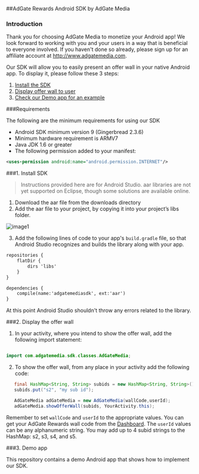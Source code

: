 ##AdGate Rewards Android SDK by AdGate Media
### Introduction
Thank you for choosing AdGate Media to monetize your Android app! We look forward to working with you and your users in a way that is beneficial to everyone involved. If you haven't done so already, please sign up for an affiliate account at http://www.adgatemedia.com.

Our SDK will allow you to easily present an offer wall in your native Android app. To display it, please follow these 3 steps:

1. [Install the SDK](#1-install-sdk)
2. [Display offer wall to user](#2-display-the-offer-wall)
3. [Check our Demo app for an example](#3-demo-app)

###Requirements

The following are the minimum requirements for using our SDK

- Android SDK minimum version 9 (Gingerbread 2.3.6)
- Minimum hardware requirement is ARMV7
- Java JDK 1.6 or greater
- The following permission added to your manifest:

``` xml
<uses-permission android:name="android.permission.INTERNET"/>

```

###1. Install SDK

> Instructions provided here are for Android Studio. aar libraries are not yet supported on
> Eclipse, though some solutions are available online.

1. Download the aar file from the downloads directory
2. Add the aar file to your project, by copying it into your project’s libs folder.

 ![image1](https://cloud.githubusercontent.com/assets/12953988/11656906/54b19416-9dde-11e5-8c65-49dcd16c9fd2.png)

3. Add the following lines of code to your app's `build.gradle` file, so that Android Studio 
recognizes and builds the library along with your app.

``` xml
repositories {
    flatDir {
        dirs 'libs'
    }
}

dependencies {
    compile(name:'adgatemediasdk', ext:'aar')
}

```
At this point Android Studio shouldn't throw any errors related to the library.

###2. Display the offer wall

1. In your activity, where you intend to show the offer wall, add the following import statement:

```java

import com.adgatemedia.sdk.classes.AdGateMedia;

```

2. To show the offer wall, from any place in your activity add the following code:

```java
   final HashMap<String, String> subids = new HashMap<String, String>();
   subids.put("s2", "my sub id");

   AdGateMedia adGateMedia = new AdGateMedia(wallCode,userId);
   adGateMedia.showOfferWall(subids, YourActivity.this);

```

Remember to set `wallCode` and `userId` to the appropriate values. You can get your AdGate Rewards wall code from the [Dashboard](https://panel.adgatemedia.com/affiliate/vc-walls). The `userId` values can be any alphanumeric string. You may add up to 4 subid strings to the HashMap: s2, s3, s4, and s5.

###3. Demo app

This repository contains a demo Android app that shows how to implement our SDK.

